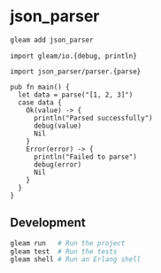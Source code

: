 # json_parser

<!-- [![Package Version](https://img.shields.io/hexpm/v/json_parser)](https://hex.pm/packages/json_parser) -->
<!-- [![Hex Docs](https://img.shields.io/badge/hex-docs-ffaff3)](https://hexdocs.pm/json_parser/) -->

```sh
gleam add json_parser
```

```gleam
import gleam/io.{debug, println}

import json_parser/parser.{parse}

pub fn main() {
  let data = parse("[1, 2, 3]")
  case data {
    Ok(value) -> {
      println("Parsed successfully")
      debug(value)
      Nil
    }
    Error(error) -> {
      println("Failed to parse")
      debug(error)
      Nil
    }
  }
}

```

<!-- Further documentation can be found at <https://hexdocs.pm/json_parser>. -->

## Development

```sh
gleam run   # Run the project
gleam test  # Run the tests
gleam shell # Run an Erlang shell
```

